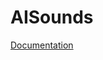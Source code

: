 # AISounds

[Documentation](https://docs.google.com/document/d/1itvc8hxl30f0IcARQW9ns_x_gx1yCIGvld8xl9uoyhs/edit?usp=sharing)
